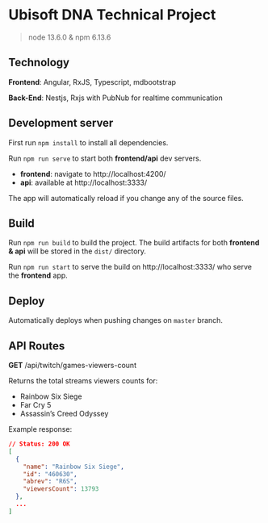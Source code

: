 # Ubisoft DNA Technical Project

> node 13.6.0 & npm 6.13.6

## Technology

**Frontend**: Angular, RxJS, Typescript, mdbootstrap

**Back-End**: Nestjs, Rxjs with PubNub for realtime communication

## Development server

First run `npm install` to install all dependencies.

Run `npm run serve` to start both **frontend/api** dev servers.

- **frontend**: navigate to http://localhost:4200/
- **api**: available at http://localhost:3333/

The app will automatically reload if you change any of the source files.

## Build

Run `npm run build` to build the project. The build artifacts for both **frontend & api** will be stored in the `dist/` directory.

Run `npm run start` to serve the build on http://localhost:3333/ who serve the **frontend** app.

## Deploy

Automatically deploys when pushing changes on `master` branch.

## API Routes

**GET** /api/twitch/games-viewers-count

Returns the total streams viewers counts for:

- Rainbow Six Siege
- Far Cry 5
- Assassin’s Creed Odyssey

Example response:

```json
// Status: 200 OK
[
  {
    "name": "Rainbow Six Siege",
    "id": "460630",
    "abrev": "R6S",
    "viewersCount": 13793
  },
  ...
]
```

